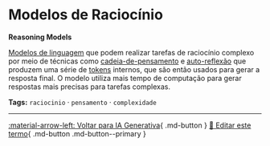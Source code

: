 # Modelos de Raciocínio

**Reasoning Models**

[Modelos de linguagem](../ia-generativa/modelos-de-linguagem.md) que podem realizar tarefas de raciocínio complexo por meio de técnicas como [cadeia-de-pensamento](../habilidades-praticas/cadeia-de-pensamento.md) e [auto-reflexão](../habilidades-praticas/auto-reflexao.md) que produzem uma série de [tokens](../ia-generativa/token.md) internos, que são então usados para gerar a resposta final. O modelo utiliza mais tempo de computação para gerar respostas mais precisas para tarefas complexas.


**Tags:** `raciocinio` · `pensamento` · `complexidade`

---

[:material-arrow-left: Voltar para IA Generativa](index.md){ .md-button }
[📝 Editar este termo](https://github.com/seu-usuario/glossario-ia/edit/main/glossario.yaml){ .md-button .md-button--primary }
